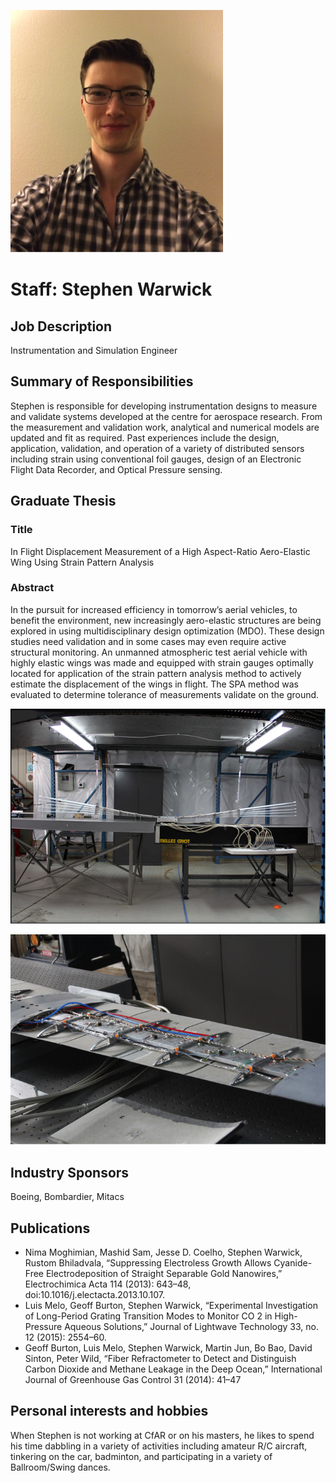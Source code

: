 ---
---
![Stephen Warwick](/profile/stephen.png)

# Staff: Stephen Warwick

## Job Description

Instrumentation and Simulation Engineer

## Summary of Responsibilities

Stephen is responsible for developing instrumentation designs to measure and validate systems developed at the centre for aerospace research. From the measurement and validation work, analytical and numerical models are updated and fit as required. Past experiences include the design, application, validation, and operation of a variety of distributed sensors including strain using conventional foil gauges, design of an Electronic Flight Data Recorder, and Optical Pressure sensing.

## Graduate Thesis 

### Title

In Flight Displacement Measurement of a High Aspect-Ratio Aero-Elastic Wing Using Strain Pattern Analysis

### Abstract

In the pursuit for increased efficiency in tomorrow’s aerial vehicles, to benefit the environment, new increasingly aero-elastic structures are being explored in using multidisciplinary design optimization (MDO). These design studies need validation and in some cases may even require active structural monitoring. An unmanned atmospheric test aerial vehicle with highly elastic wings was made and equipped with strain gauges optimally located for application of the strain pattern analysis method to actively estimate the displacement of the wings in flight. The SPA method was evaluated to determine tolerance of measurements validate on the ground.

![elastic wing craft](/profile/3.png)

![strain gauge wiring](/profile/4.png)

## Industry Sponsors

Boeing, Bombardier, Mitacs

## Publications

- Nima Moghimian, Mashid Sam, Jesse D. Coelho, Stephen Warwick, Rustom Bhiladvala, “Suppressing Electroless Growth Allows Cyanide-Free Electrodeposition of Straight Separable Gold Nanowires,” Electrochimica Acta 114 (2013): 643–48, doi:10.1016/j.electacta.2013.10.107.
- Luis Melo, Geoff Burton, Stephen Warwick, “Experimental Investigation of Long-Period Grating Transition Modes to Monitor CO 2 in High-Pressure Aqueous Solutions,” Journal of Lightwave Technology 33, no. 12 (2015): 2554–60.
- Geoff Burton, Luis Melo, Stephen Warwick, Martin Jun, Bo Bao, David Sinton, Peter Wild, “Fiber Refractometer to Detect and Distinguish Carbon Dioxide and Methane Leakage in the Deep Ocean,” International Journal of Greenhouse Gas Control 31 (2014): 41–47

## Personal interests and hobbies

When Stephen is not working at CfAR or on his masters, he likes to spend his time dabbling in a variety of activities including amateur R/C aircraft, tinkering on the car, badminton, and participating in a variety of Ballroom/Swing dances.
